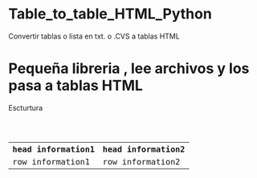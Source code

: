 # Table_to_table_HTML_Python
Convertir tablas o lista en txt. o .CVS a tablas HTML 

Pequeña libreria , lee archivos y los pasa a  tablas HTML
==
Escturtura 


<pre>
  <code>
     <table>
        <tr><th>head information1 </th><th>head information2 </th></tr>
        <tr><td>row information1</td><td>row information2</td></tr>
       </table>
  </code>
</pre>



